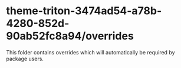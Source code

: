 # theme-triton-3474ad54-a78b-4280-852d-90ab52fc8a94/overrides

This folder contains overrides which will automatically be required by package users.

